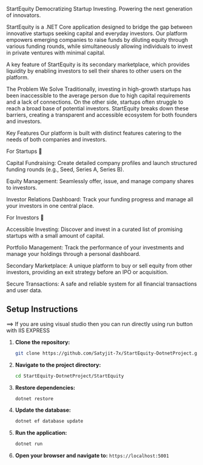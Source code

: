 StartEquity
Democratizing Startup Investing. Powering the next generation of innovators.

StartEquity is a .NET Core application designed to bridge the gap between innovative startups seeking capital and everyday investors. Our platform empowers emerging companies to raise funds by diluting equity through various funding rounds, while simultaneously allowing individuals to invest in private ventures with minimal capital.

A key feature of StartEquity is its secondary marketplace, which provides liquidity by enabling investors to sell their shares to other users on the platform.

The Problem We Solve
Traditionally, investing in high-growth startups has been inaccessible to the average person due to high capital requirements and a lack of connections. On the other side, startups often struggle to reach a broad base of potential investors. StartEquity breaks down these barriers, creating a transparent and accessible ecosystem for both founders and investors.

Key Features
Our platform is built with distinct features catering to the needs of both companies and investors.

For Startups 🚀

Capital Fundraising: Create detailed company profiles and launch structured funding rounds (e.g., Seed, Series A, Series B).

Equity Management: Seamlessly offer, issue, and manage company shares to investors.

Investor Relations Dashboard: Track your funding progress and manage all your investors in one central place.

For Investors 💸

Accessible Investing: Discover and invest in a curated list of promising startups with a small amount of capital.

Portfolio Management: Track the performance of your investments and manage your holdings through a personal dashboard.

Secondary Marketplace: A unique platform to buy or sell equity from other investors, providing an exit strategy before an IPO or acquisition.

Secure Transactions: A safe and reliable system for all financial transactions and user data.

## Setup Instructions

==> If you are using visual studio then you can run directly using run button with IIS EXPRESS

1.  **Clone the repository:**
    ```bash
    git clone https://github.com/Satyjit-7x/StartEquity-DotnetProject.git
    ```
2.  **Navigate to the project directory:**
    ```bash
    cd StartEquity-DotnetProject/StartEquity
    ```
3.  **Restore dependencies:**
    ```bash
    dotnet restore
    ```
4.  **Update the database:**
    ```bash
    dotnet ef database update
    ```
5.  **Run the application:**
    ```bash
    dotnet run
    ```
6.  **Open your browser and navigate to:** `https://localhost:5001`
